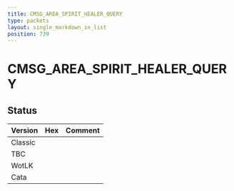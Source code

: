 ```yaml
---
title: CMSG_AREA_SPIRIT_HEALER_QUERY
type: packets
layout: single_markdown_in_list
position: 739
---
```


# CMSG_AREA_SPIRIT_HEALER_QUERY

## Status

Version | Hex | Comment
---------- | ---------- | ---------- 
Classic |  |  
TBC |  |  
WotLK |  |  
Cata |  |  
